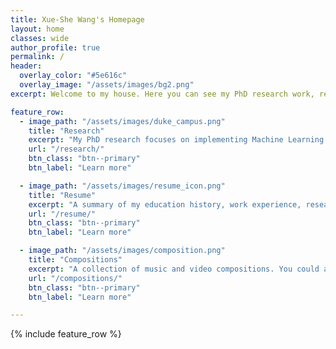 ```yaml
---
title: Xue-She Wang's Homepage
layout: home
classes: wide
author_profile: true
permalink: /
header:
  overlay_color: "#5e616c"
  overlay_image: "/assets/images/bg2.png"
excerpt: Welcome to my house. Here you can see my PhD research work, resume, music & video compositions, and blog.

feature_row:
  - image_path: "/assets/images/duke_campus.png"
    title: "Research"
    excerpt: "My PhD research focuses on implementing Machine Learning and Reinforcement Learning methods to nonlinear dynamical systems."
    url: "/research/"
    btn_class: "btn--primary"
    btn_label: "Learn more"

  - image_path: "/assets/images/resume_icon.png"
    title: "Resume"
    excerpt: "A summary of my education history, work experience, research projects, skills, publications, and extracurricular activities."
    url: "/resume/"
    btn_class: "btn--primary"
    btn_label: "Learn more"

  - image_path: "/assets/images/composition.png"
    title: "Compositions"
    excerpt: "A collection of music and video compositions. You could also find them on my [bilibili page](https://space.bilibili.com/2724886)."
    url: "/compositions/"
    btn_class: "btn--primary"
    btn_label: "Learn more"

---
```


{% include feature_row %}






